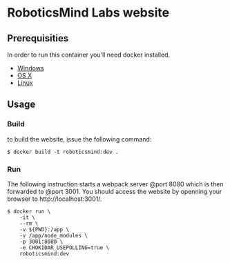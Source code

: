 # RoboticsMind Labs website

## Prerequisities


In order to run this container you'll need docker installed.

* [Windows](https://docs.docker.com/windows/started)
* [OS X](https://docs.docker.com/mac/started/)
* [Linux](https://docs.docker.com/linux/started/)

## Usage

### Build

to build the website, issue the following command:

```shell
$ docker build -t roboticsmind:dev .
```

### Run

The following instruction starts a webpack server
@port 8080 which is then forwarded to @port 3001.
You should access the website by openning your browser
to http://localhost:3001/.

```shell
$ docker run \
    -it \
    --rm \
    -v ${PWD}:/app \
    -v /app/node_modules \
    -p 3001:8080 \
    -e CHOKIDAR_USEPOLLING=true \
    roboticsmind:dev
```
